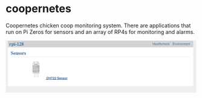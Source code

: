# coopernetes

Coopernetes chicken coop monitoring system. There are applications that run
on Pi Zeros for sensors and an array of RP4s for monitoring and alarms.

![DHT22 Sensor](dht_sensor.png)

